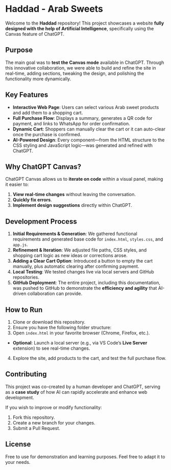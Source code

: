 # Haddad - Arab Sweets

Welcome to the **Haddad** repository! This project showcases a website **fully designed with the help of Artificial Intelligence**, specifically using the Canvas feature of ChatGPT.

## Purpose

The main goal was to **test the Canvas mode** available in ChatGPT. Through this innovative collaboration, we were able to build and refine the site in real-time, adding sections, tweaking the design, and polishing the functionality more dynamically.

## Key Features

- **Interactive Web Page**: Users can select various Arab sweet products and add them to a shopping cart.
- **Full Purchase Flow**: Displays a summary, generates a QR code for payment, and links to WhatsApp for order confirmation.
- **Dynamic Cart**: Shoppers can manually clear the cart or it can auto-clear once the purchase is confirmed.
- **AI-Powered Design**: Every component—from the HTML structure to the CSS styling and JavaScript logic—was generated and refined with ChatGPT.

## Why ChatGPT Canvas?

ChatGPT Canvas allows us to **iterate on code** within a visual panel, making it easier to:
1. **View real-time changes** without leaving the conversation.
2. **Quickly fix errors**.
3. **Implement design suggestions** directly within ChatGPT.

## Development Process

1. **Initial Requirements & Generation**: We gathered functional requirements and generated base code for `index.html`, `styles.css`, and `app.js`.
2. **Refinement & Iteration**: We adjusted file paths, CSS styles, and shopping cart logic as new ideas or corrections arose.
3. **Adding a Clear Cart Option**: Introduced a button to empty the cart manually, plus automatic clearing after confirming payment.
4. **Local Testing**: We tested changes live via local servers and GitHub repositories.
5. **GitHub Deployment**: The entire project, including this documentation, was pushed to GitHub to demonstrate the **efficiency and agility** that AI-driven collaboration can provide.

## How to Run

1. Clone or download this repository.
2. Ensure you have the following folder structure:
3. Open `index.html` in your favorite browser (Chrome, Firefox, etc.).
- **Optional**: Launch a local server (e.g., via VS Code’s **Live Server** extension) to see real-time changes.
4. Explore the site, add products to the cart, and test the full purchase flow.

## Contributing

This project was co-created by a human developer and ChatGPT, serving as a **case study** of how AI can rapidly accelerate and enhance web development.

If you wish to improve or modify functionality:
1. Fork this repository.
2. Create a new branch for your changes.
3. Submit a Pull Request.

## License

Free to use for demonstration and learning purposes. Feel free to adapt it to your needs.
